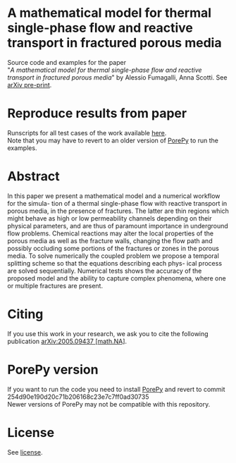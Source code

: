 # A mathematical model for thermal single-phase flow and reactive transport in fractured porous media

Source code and examples for the paper<br>
"*A mathematical model for thermal single-phase flow and reactive transport in fractured porous media*" by Alessio Fumagalli, Anna Scotti. See [arXiv pre-print](https://arxiv.org/abs/2005.09437).


# Reproduce results from paper
Runscripts for all test cases of the work available [here](./examples).<br>
Note that you may have to revert to an older version of [PorePy](https://github.com/pmgbergen/porepy) to run the examples.

# Abstract
In this paper we present a mathematical model and a numerical workflow for the simula-
tion of a thermal single-phase flow with reactive transport in porous media, in the presence
of fractures. The latter are thin regions which might behave as high or low permeability
channels depending on their physical parameters, and are thus of paramount importance in
underground flow problems. Chemical reactions may alter the local properties of the porous
media as well as the fracture walls, changing the flow path and possibly occluding some
portions of the fractures or zones in the porous media. To solve numerically the coupled
problem we propose a temporal splitting scheme so that the equations describing each phys-
ical process are solved sequentially. Numerical tests shows the accuracy of the proposed
model and the ability to capture complex phenomena, where one or multiple fractures are
present.

# Citing
If you use this work in your research, we ask you to cite the following publication [arXiv:2005.09437 [math.NA]](https://arxiv.org/abs/2005.09437).

# PorePy version
If you want to run the code you need to install [PorePy](https://github.com/pmgbergen/porepy) and revert to commit 254d90e190d20c71b206168c23e7c7ff0ad30735 <br>
Newer versions of PorePy may not be compatible with this repository.

# License
See [license](./LICENSE).
